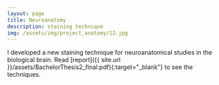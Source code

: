 ```yaml
---
layout: page
title: Neuroanatomy
description: staining technique
img: /assets/img/project_anatomy/12.jpg
---
```


I developed a new staining technique for neuroanatomical studies in the biological brain. Read [report]({{ site.url }}/assets/BachelorThesis2_final.pdf){:target="\_blank"} to see the techniques. 
